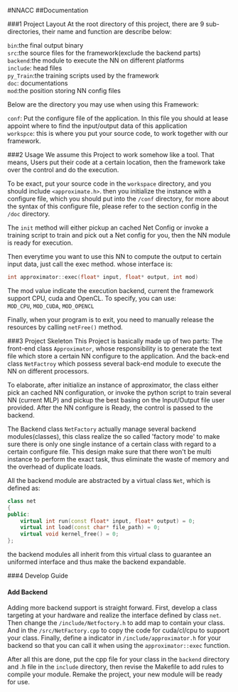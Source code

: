 #NNACC
##Documentation

###1 Project Layout
At the root directory of this project, there are 9 sub-directories, their name and function are describe below:

`bin`:the final output binary<br>`src`:the source files for the framework(exclude the backend parts)<br>`backend`:the module to execute the NN on different platforms<br>`include`: head files<br>`py_Train`:the training scripts used by the framework<br>`doc`: documentations<br>`mod`:the position storing NN config files

Below are the directory you may use when using this Framework:

`conf`: Put the configure file of the application. In this file you should at lease appoint where to find the input/output data of this application<br>`workspce`: this is where you put your source code, to work together with our framework.

###2 Usage
We assume this Project to work somehow like a tool. That means, Users put their code at a certain location, then the framework take over the control and do the execution.

To be exact, put your source code in the `workspace` directory, and you should include `<approximate.h>`. then you initialize the instance with a
configure file, which you should put into the `/conf` directory, for more
about the syntax of this configure file, please refer to the section
config in the `/doc` directory.

The `init` method will either pickup an cached Net Config or invoke a
training script to train and pick out a Net config for you, then the NN
module is ready for execution.

Then everytime you want to use this NN to compute the output to certain
input data, just call the exec method. whose interface is:

```cpp
int approximator::exec(float* input, float* output, int mod)
```
The mod value indicate the execution backend, current the framework
support CPU, cuda and OpenCL. To specify, you can use:   
`MOD_CPU`, `MOD_CUDA`, `MOD_OPENCL`

Finally, when your program is to exit, you need to manually release the
resources by calling `netFree()` method.

###3 Project Skeleton
This Project is basically made up of two parts: The front-end class `Approximator`, whose responsibility is to generate the text file which store a certain NN configure to the application. And the back-end class `NetFactroy` which possess several back-end module to execute the NN on different processors. 

To elaborate, after initialize an instance of approximator, the class either pick an cached NN configuration, or invoke the python script to train several NN (current MLP) and pickup the best basing on the Input/Output file user provided. After the NN configure is Ready, the control is passed to the backend.

The Backend class `NetFactory` actually manage several backend modules(classes), this class realize the so called 'factory mode' to make sure there is only one single instance of a certain class with regard to a certain configure file. This design make sure that there won't be multi instance to perform the exact task, thus eliminate the waste of memory and the overhead of duplicate loads.

All the backend module are abstracted by a virtual class `Net`, which is defined as:
```cpp
class net
{
public:
	virtual int run(const float* input, float* output) = 0;
	virtual int load(const char* file_path) = 0;
	virtual	void kernel_free() = 0; 
};
```
the backend modules all inherit from this virtual class to guarantee an uniformed interface and thus make the backend expandable.

###4 Develop Guide
#### Add Backend 
Adding more backend support is straight forward. First, develop a class targeting at your hardware and realize the interface defined by class `net`. Then change the `/include/Netfoctory.h` to add map to contain your class. And in the `/src/NetFactory.cpp` to copy the code for cuda/cl/cpu to support your class. Finally, define a indicator in `/include/approximator.h` for your backend so that you can call it when using the `approximator::exec` function.

After all this are done, put the cpp file for your class in the `backend` directory and .h file in the `include` directory, then revise the Makefile to add rules to compile your module. Remake the project, your new module will be ready for use.
